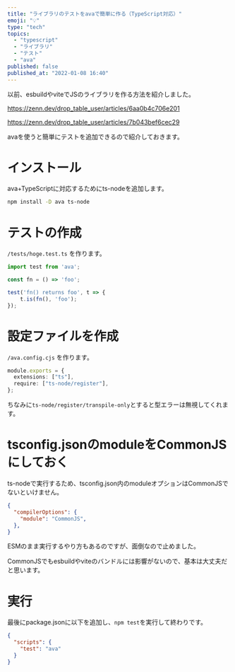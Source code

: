 ```yaml
---
title: "ライブラリのテストをavaで簡単に作る（TypeScript対応）"
emoji: "💡"
type: "tech"
topics:
  - "typescript"
  - "ライブラリ"
  - "テスト"
  - "ava"
published: false
published_at: "2022-01-08 16:40"
---
```


以前、esbuildやviteでJSのライブラリを作る方法を紹介しました。

https://zenn.dev/drop_table_user/articles/6aa0b4c706e201

https://zenn.dev/drop_table_user/articles/7b043bef6cec29

avaを使うと簡単にテストを追加できるので紹介しておきます。

# インストール

ava+TypeScriptに対応するためにts-nodeを追加します。

```bash
npm install -D ava ts-node
```

# テストの作成

`/tests/hoge.test.ts` を作ります。

```ts
import test from 'ava';

const fn = () => 'foo';

test('fn() returns foo', t => {
	t.is(fn(), 'foo');
});
```

# 設定ファイルを作成

`/ava.config.cjs` を作ります。

```ts
module.exports = {
  extensions: ["ts"],
  require: ["ts-node/register"],
};
```

ちなみに`ts-node/register/transpile-only`とすると型エラーは無視してくれます。

# tsconfig.jsonのmoduleをCommonJSにしておく

ts-nodeで実行するため、tsconfig.json内のmoduleオプションはCommonJSでないといけません。

```json:tsconfig.json
{
  "compilerOptions": {
    "module": "CommonJS",
  },
}
```

ESMのまま実行するやり方もあるのですが、面倒なので止めました。

CommonJSでもesbuildやviteのバンドルには影響がないので、基本は大丈夫だと思います。

# 実行

最後にpackage.jsonに以下を追加し、`npm test`を実行して終わりです。

```json:package.json
{
  "scripts": {
    "test": "ava"
  }
}
```
